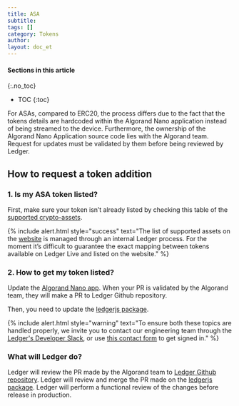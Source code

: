 ```yaml
---
title: ASA
subtitle:
tags: []
category: Tokens
author:
layout: doc_et
---
```


#### Sections in this article
{:.no_toc}
* TOC
{:toc}

For ASAs, compared to ERC20, the process differs due to the fact that the tokens details are hardcoded within the Algorand Nano application instead of being streamed to the device. Furthermore, the ownership of the Algorand Nano Application source code lies with the Algorand team. Request for updates must be validated by them before being reviewed by Ledger.

## How to request a token addition

### 1. Is my ASA token listed?

First, make sure your token isn’t already listed by checking this table of the [supported crypto-assets](https://github.com/LedgerHQ/ledger-live-desktop/blob/develop/cryptoassets.md).

<!--  -->
{% include alert.html style="success" text="The list of supported assets on the <a href='https://www.ledger.com/supported-crypto-assets/'>website</a> is managed through an internal Ledger process. For the moment it’s difficult to guarantee the exact mapping between tokens available on Ledger Live and listed on the website." %}
<!--  -->

### 2. How to get my token listed?

Update the [Algorand Nano app](https://github.com/algorand/ledger-app-algorand/blob/master/src/algo_asa.c). 
When your PR is validated by the Algorand team, they will make a PR to Ledger Github repository.

Then, you need to update the [ledgerjs package](https://github.com/LedgerHQ/ledgerjs/blob/master/packages/cryptoassets/data/asa.js).

<!--  -->
{% include alert.html style="warning" text="To ensure both these topics are handled properly, we invite you to contact our engineering team through the <a href='https://ledger-dev.slack.com'>Ledger's Developer Slack</a>, or use <a href='https://developers.ledger.com/contact/'>this contact form</a> to get signed in." %}
<!--  -->


### What will Ledger do?

Ledger will review the PR made by the Algorand team to [Ledger Github repository](https://github.com/LedgerHQ/app-algorand).
Ledger will review and merge the PR made on the [ledgerjs package](https://github.com/LedgerHQ/ledgerjs/blob/master/packages/cryptoassets/data/asa.js).
Ledger will perform a functional review of the changes before release in production.
